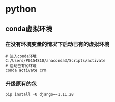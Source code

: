 # python

## conda虚拟环境

### 在没有环境变量的情况下启动已有的虚拟环境

```shell
# 进入conda环境
C:/Users/P0154810/anaconda3/Scripts/activate
# 启动已有的环境
conda activate crm
```

### 升级原有的包

```shell
pip install -U django==1.11.28
```